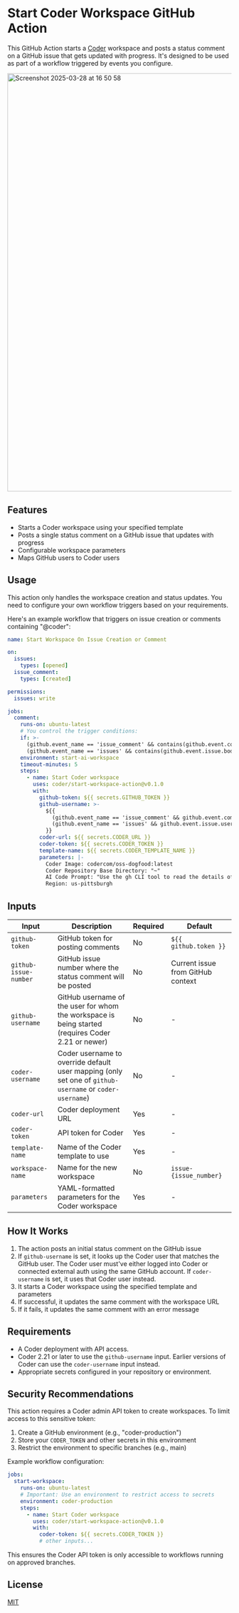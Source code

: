 # Start Coder Workspace GitHub Action

This GitHub Action starts a [Coder](https://coder.com) workspace and posts a status comment on a GitHub issue that gets updated with progress. It's designed to be used as part of a workflow triggered by events you configure.

<img width="937" alt="Screenshot 2025-03-28 at 16 50 58" src="https://github.com/user-attachments/assets/b0473626-01f8-4f8e-9298-e75447f214be" />

## Features

- Starts a Coder workspace using your specified template
- Posts a single status comment on a GitHub issue that updates with progress
- Configurable workspace parameters
- Maps GitHub users to Coder users

## Usage

This action only handles the workspace creation and status updates. You need to configure your own workflow triggers based on your requirements.

Here's an example workflow that triggers on issue creation or comments containing "@coder":

```yaml
name: Start Workspace On Issue Creation or Comment

on:
  issues:
    types: [opened]
  issue_comment:
    types: [created]

permissions:
  issues: write

jobs:
  comment:
    runs-on: ubuntu-latest
    # You control the trigger conditions:
    if: >-
      (github.event_name == 'issue_comment' && contains(github.event.comment.body, '@coder')) || 
      (github.event_name == 'issues' && contains(github.event.issue.body, '@coder'))
    environment: start-ai-workspace
    timeout-minutes: 5
    steps:
      - name: Start Coder workspace
        uses: coder/start-workspace-action@v0.1.0
        with:
          github-token: ${{ secrets.GITHUB_TOKEN }}
          github-username: >-
            ${{
              (github.event_name == 'issue_comment' && github.event.comment.user.login) || 
              (github.event_name == 'issues' && github.event.issue.user.login)
            }}
          coder-url: ${{ secrets.CODER_URL }}
          coder-token: ${{ secrets.CODER_TOKEN }}
          template-name: ${{ secrets.CODER_TEMPLATE_NAME }}
          parameters: |-
            Coder Image: codercom/oss-dogfood:latest
            Coder Repository Base Directory: "~"
            AI Code Prompt: "Use the gh CLI tool to read the details of issue https://github.com/${{ github.repository }}/issues/${{ github.event.issue.number }} and then address it."
            Region: us-pittsburgh
```

## Inputs

| Input                 | Description                                                                                             | Required | Default                           |
| --------------------- | ------------------------------------------------------------------------------------------------------- | -------- | --------------------------------- |
| `github-token`        | GitHub token for posting comments                                                                       | No       | `${{ github.token }}`             |
| `github-issue-number` | GitHub issue number where the status comment will be posted                                             | No       | Current issue from GitHub context |
| `github-username`     | GitHub username of the user for whom the workspace is being started (requires Coder 2.21 or newer)      | No       | -                                 |
| `coder-username`      | Coder username to override default user mapping (only set one of `github-username` or `coder-username`) | No       | -                                 |
| `coder-url`           | Coder deployment URL                                                                                    | Yes      | -                                 |
| `coder-token`         | API token for Coder                                                                                     | Yes      | -                                 |
| `template-name`       | Name of the Coder template to use                                                                       | Yes      | -                                 |
| `workspace-name`      | Name for the new workspace                                                                              | No       | `issue-{issue_number}`            |
| `parameters`          | YAML-formatted parameters for the Coder workspace                                                       | Yes      | -                                 |

## How It Works

1. The action posts an initial status comment on the GitHub issue
2. If `github-username` is set, it looks up the Coder user that matches the GitHub user. The Coder user must've either logged into Coder or connected external auth using the same GitHub account. If `coder-username` is set, it uses that Coder user instead.
3. It starts a Coder workspace using the specified template and parameters
4. If successful, it updates the same comment with the workspace URL
5. If it fails, it updates the same comment with an error message

## Requirements

- A Coder deployment with API access.
- Coder 2.21 or later to use the `github-username` input. Earlier versions of Coder can use the `coder-username` input instead.
- Appropriate secrets configured in your repository or environment.

## Security Recommendations

This action requires a Coder admin API token to create workspaces. To limit access to this sensitive token:

1. Create a GitHub environment (e.g., "coder-production")
2. Store your `CODER_TOKEN` and other secrets in this environment
3. Restrict the environment to specific branches (e.g., main)

Example workflow configuration:

```yaml
jobs:
  start-workspace:
    runs-on: ubuntu-latest
    # Important: Use an environment to restrict access to secrets
    environment: coder-production
    steps:
      - name: Start Coder workspace
        uses: coder/start-workspace-action@v0.1.0
        with:
          coder-token: ${{ secrets.CODER_TOKEN }}
          # other inputs...
```

This ensures the Coder API token is only accessible to workflows running on approved branches.

## License

[MIT](LICENSE)
